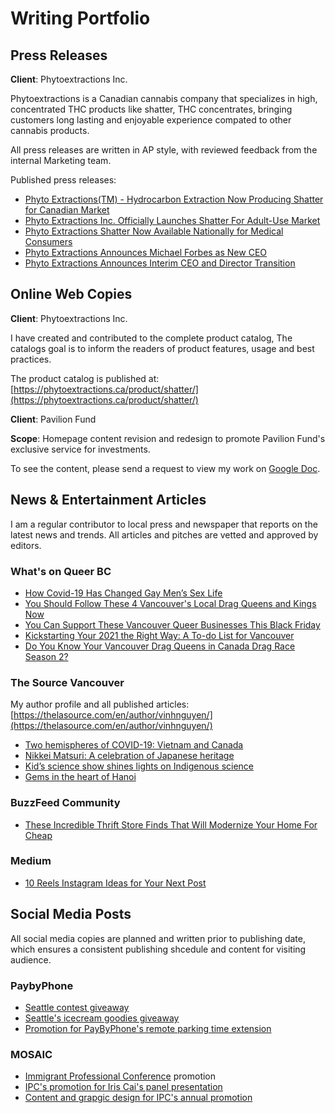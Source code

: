 # Writing Portfolio

## Press Releases

**Client**: Phytoextractions Inc.

Phytoextractions is a Canadian cannabis company that specializes in high, concentrated THC products like shatter, THC concentrates, bringing customers long lasting and enjoyable experience compated to other cannabis products.

All press releases are written in AP style, with reviewed feedback from the internal Marketing team. 

Published press releases:

- [Phyto Extractions(TM) - Hydrocarbon Extraction Now Producing Shatter for Canadian Market](https://www.theglobeandmail.com/investing/markets/stocks/XTRX-CN/pressreleases/1541794/)
- [Phyto Extractions Inc. Officially Launches Shatter For Adult-Use Market](https://finance.yahoo.com/news/phyto-extractions-inc-officially-launches-113000345.html)
- [Phyto Extractions Shatter Now Available Nationally for Medical Consumers](https://finance.yahoo.com/news/phyto-extractions-shatter-now-available-113000957.html)
- [Phyto Extractions Announces Michael Forbes as New CEO](https://finance.yahoo.com/news/phyto-extractions-announces-michael-forbes-080000682.html)
- [Phyto Extractions Announces Interim CEO and Director Transition](https://www.accesswire.com/643686/Phyto-Extractions-Announces-Interim-CEO-and-Director-Transition)

## Online Web Copies

**Client**: Phytoextractions Inc. 

I have created and contributed to the complete product catalog, The catalogs goal is to inform the readers of product features, usage and best practices. 

The product catalog is published at: [https://phytoextractions.ca/product/shatter/](https://phytoextractions.ca/product/shatter/)

**Client**: Pavilion Fund

**Scope**: Homepage content revision and redesign to promote Pavilion Fund's exclusive service for investments. 

To see the content, please send a request to view my work on [Google Doc](https://docs.google.com/document/d/158svNwqN7iFpPxIIOsGIChVj-Ki4Ljj2W2kR4ZV51bM/edit?usp=sharing).

## News & Entertainment Articles

I am a regular contributor to local press and newspaper that reports on the latest news and trends. All articles and pitches are vetted and approved by editors. 

### What's on Queer BC

- [How Covid-19 Has Changed Gay Men’s Sex Life](https://whatsonqueerbc.com/woq-bc-stories/covid-cruising)
- [You Should Follow These 4 Vancouver's Local Drag Queens and Kings Now](https://whatsonqueerbc.com/woq-bc-stories/drag-queens-november2020)
- [You Can Support These Vancouver Queer Businesses This Black Friday](https://whatsonqueerbc.com/woq-bc-stories/black-friday-shopping)
- [Kickstarting Your 2021 the Right Way: A To-do List for Vancouver](https://whatsonqueerbc.com/woq-bc-stories/vancouver-to-do-list)
- [Do You Know Your Vancouver Drag Queens in Canada Drag Race Season 2?](https://whatsonqueerbc.com/woq-bc-stories/canadas-drag-race-season-2)

### The Source Vancouver

My author profile and all published articles: [https://thelasource.com/en/author/vinhnguyen/](https://thelasource.com/en/author/vinhnguyen/)

- [Two hemispheres of COVID-19: Vietnam and Canada](https://thelasource.com/en/2020/06/22/two-hemispheres-of-covid-19-vietnam-and-canada/)
- [Nikkei Matsuri: A celebration of Japanese heritage](https://thelasource.com/en/author/vinhnguyen/)
- [Kid’s science show shines lights on Indigenous science](https://thelasource.com/en/2017/04/24/kids-science-show-shines-lights-on-indigenous-science/)
- [Gems in the heart of Hanoi](https://thelasource.com/en/2017/05/29/gems-in-the-heart-of-hanoi/)

### BuzzFeed Community

- [These Incredible Thrift Store Finds That Will Modernize Your Home For Cheap](https://www.buzzfeed.com/onethriftyboi/these-incredible-thrift-store-finds-that-will-mode-3rx2y)

### Medium

- [10 Reels Instagram Ideas for Your Next Post](https://medium.com/@heyian/10-reels-instagram-ideas-for-your-next-post-9efa7d8fbf65)

## Social Media Posts

All social media copies are planned and written prior to publishing date, which ensures a consistent publishing shcedule and content for visiting audience. 

### PaybyPhone

- [Seattle contest giveaway](https://www.instagram.com/p/BztSiU1hBpM/?utm_source=ig_web_copy_link)
- [Seattle's icecream goodies giveaway](https://www.instagram.com/p/B0EgNO1hukY/?utm_source=ig_web_copy_link)
- [Promotion for PayByPhone's remote parking time extension](https://www.instagram.com/p/B0RPaCVnCsn/?utm_source=ig_web_copy_link)

### MOSAIC

- [Immigrant Professional Conference](https://www.instagram.com/p/BnpRtGdFv1t/?utm_source=ig_web_copy_link) promotion
- [IPC's promotion for Iris Cai's panel presentation](https://www.instagram.com/p/Bn_u-B3ltut/?utm_source=ig_web_copy_link)
- [Content and grapgic design for IPC's annual promotion](https://www.instagram.com/p/BoAMPdhliXl/?utm_source=ig_web_copy_link)